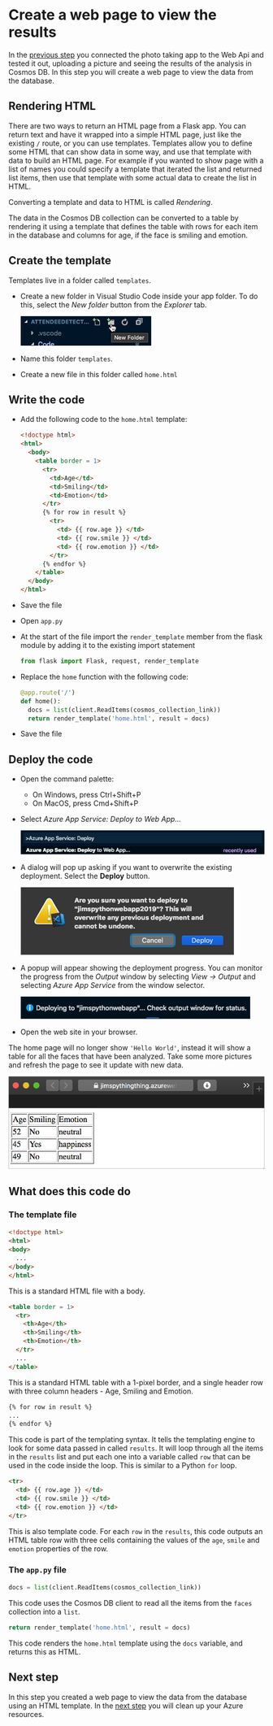 # Create a web page to view the results

In the [previous step](./CallTheWebApiFromDesktop.md) you connected the photo taking app to the Web Api and tested it out, uploading a picture and seeing the results of the analysis in Cosmos DB. In this step you will create a web page to view the data from the database.

## Rendering HTML

There are two ways to return an HTML page from a Flask app. You can return text and have it wrapped into a simple HTML page, just like the existing `/` route, or you can use templates. Templates allow you to define some HTML that can show data in some way, and use that template with data to build an HTML page. For example if you wanted to show page with a list of names you could specify a template that iterated the list and returned list items, then use that template with some actual data to create the list in HTML.

Converting a template and data to HTML is called *Rendering*.

The data in the Cosmos DB collection can be converted to a table by rendering it using a template that defines the table with rows for each item in the database and columns for age, if the face is smiling and emotion.

## Create the template

Templates live in a folder called `templates`.

* Create a new folder in Visual Studio Code inside your app folder. To do this, select the *New folder* button from the *Explorer* tab.
  
  ![The New Folder button](../Images/VSCodeNewFolder.png)

* Name this folder `templates`.

* Create a new file in this folder called `home.html`

## Write the code

* Add the following code to the `home.html` template:

  ```html
  <!doctype html>
  <html>
    <body>
      <table border = 1>
        <tr>
          <td>Age</td>
          <td>Smiling</td>
          <td>Emotion</td>
        </tr>
        {% for row in result %}
          <tr>
            <td> {{ row.age }} </td>
            <td> {{ row.smile }} </td>
            <td> {{ row.emotion }} </td>
          </tr>
        {% endfor %}
      </table>
    </body>
  </html>
  ```

* Save the file

* Open `app.py`

* At the start of the file import the `render_template` member from the flask module by adding it to the existing import statement
  
  ```python
  from flask import Flask, request, render_template
  ```

* Replace the `home` function with the following code:
  
  ```python
  @app.route('/')
  def home():
    docs = list(client.ReadItems(cosmos_collection_link))
    return render_template('home.html', result = docs)
  ```

* Save the file

## Deploy the code

* Open the command palette:
  * On Windows, press Ctrl+Shift+P
  * On MacOS, press Cmd+Shift+P

* Select *Azure App Service: Deploy to Web App...*
  
  ![The command palette showing the Azure App Service: Deploy to Web App option](../Images/CommandPaletteDeployAppService.png)

* A dialog will pop up asking if you want to overwrite the existing deployment. Select the **Deploy** button.
  
  ![The overwrite existing deploy dialog](../Images/OverwriteDeploy.png)

* A popup will appear showing the deployment progress. You can monitor the progress from the *Output* window by selecting *View -> Output* and selecting *Azure App Service* from the window selector.
  
  ![The deploy progress dialog](../Images/DeployProgress.png)

* Open the web site in your browser.

The home page will no longer show `'Hello World'`, instead it will show a table for all the faces that have been analyzed. Take some more pictures and refresh the page to see it update with new data.

![The web app showing a page with a table of age, smiling, emotion with 4 rows](../Images/RunningWebsite.png)

## What does this code do

### The template file

```html
<!doctype html>
<html>
<body>
  ...
</body>
</html>
```

This is a standard HTML file with a body.

```html
<table border = 1>
  <tr>
    <th>Age</th>
    <th>Smiling</th>
    <th>Emotion</th>
  </tr>
  ...
</table>
```

This is a standard HTML table with a 1-pixel border, and a single header row with three column headers - Age, Smiling and Emotion.

```html
{% for row in result %}
...
{% endfor %}
```

This code is part of the templating syntax. It tells the templating engine to look for some data passed in called `results`. It will loop through all the items in the `results` list and put each one into a variable called `row` that can be used in the code inside the loop. This is similar to a Python `for` loop.

```html
<tr>
  <td> {{ row.age }} </td>
  <td> {{ row.smile }} </td>
  <td> {{ row.emotion }} </td>
</tr>
```

This is also template code. For each `row` in the `results`, this code outputs an HTML table row with three cells containing the values of the `age`, `smile` and `emotion` properties of the row.

### The `app.py` file

```python
docs = list(client.ReadItems(cosmos_collection_link))
```

This code uses the Cosmos DB client to read all the items from the `faces` collection into a `list`.

```python
return render_template('home.html', result = docs)
```

This code renders the `home.html` template using the `docs` variable, and returns this as HTML.

## Next step

In this step you created a web page to view the data from the database using an HTML template. In the [next step](./CleanUp.md) you will clean up your Azure resources.